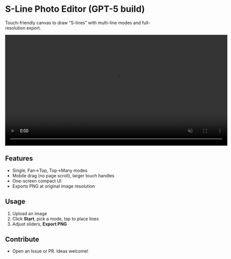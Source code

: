 # S-Line Photo Editor (GPT-5 build)
Touch-friendly canvas to draw “S-lines” with multi-line modes and full-resolution export.

<p align="center">
  <video
    src="https://github.com/mac0ten/S-Line-Photo-Editor/raw/refs/heads/main/demo.mp4"
    width="720"
    controls
    muted
    loop
    playsinline
  ></video>
</p>




## Features
- Single, Fan→Top, Top→Many modes
- Mobile drag (no page scroll), larger touch handles
- One-screen compact UI
- Exports PNG at original image resolution

## Usage
1. Upload an image
2. Click **Start**, pick a mode, tap to place lines
3. Adjust sliders, **Export PNG**

## Contribute
- Open an Issue or PR. Ideas welcome!
